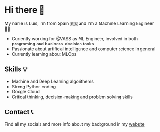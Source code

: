 # Hi there 👋
My name is Luis, I'm from Spain 🇪🇸 and I'm a Machine Learning Engineer 👨‍💻

- Currently working for @VASS as ML Engineer, involved in both programing and business-decision tasks
- Passionate about artificial intelligence and computer science in general
- Currently learning about MLOps

## Skills 💡
- Machine and Deep Learning algorithems
- Strong Python coding
- Google Cloud
- Critical thinking, decision-making and problem solving skills

## Contact 📞
Find all my socials and more info about my background in my [website](lcambero.github.io)

<!--
**lcambero/lcambero** is a ✨ _special_ ✨ repository because its `README.md` (this file) appears on your GitHub profile.

Here are some ideas to get you started:

- 🔭 I’m currently working on ...
- 🌱 I’m currently learning ...
- 👯 I’m looking to collaborate on ...
- 🤔 I’m looking for help with ...
- 💬 Ask me about ...
- 📫 How to reach me: ...
- 😄 Pronouns: ...
- ⚡ Fun fact: ...
-->
